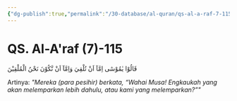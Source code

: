 ```yaml
---
{"dg-publish":true,"permalink":"/30-database/al-quran/qs-al-a-raf-7-115/"}
---
```



# QS. Al-A'raf (7)-115
قَالُوْا يٰمُوْسٰٓى اِمَّآ اَنْ تُلْقِيَ وَاِمَّآ اَنْ نَّكُوْنَ نَحْنُ الْمُلْقِيْنَ

Artinya: *"Mereka (para pesihir) berkata, “Wahai Musa! Engkaukah yang akan melemparkan lebih dahulu, atau kami yang melemparkan?”"*
